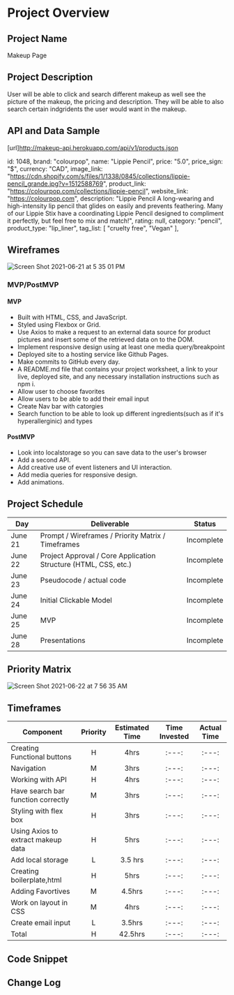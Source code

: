 # Project Overview

## Project Name
Makeup Page


## Project Description

User will be able to click and search different makeup as well see the picture of the makeup, the pricing and description. They will be able to also search certain indgridents the user would want in the makeup.

## API and Data Sample

[url]http://makeup-api.herokuapp.com/api/v1/products.json

id: 1048,
brand: "colourpop",
name: "Lippie Pencil",
price: "5.0",
price_sign: "$",
currency: "CAD",
image_link: "https://cdn.shopify.com/s/files/1/1338/0845/collections/lippie-pencil_grande.jpg?v=1512588769",
product_link: "https://colourpop.com/collections/lippie-pencil",
website_link: "https://colourpop.com",
description: "Lippie Pencil A long-wearing and high-intensity lip pencil that glides on easily and prevents feathering. Many of our Lippie Stix have a coordinating Lippie Pencil designed to compliment it perfectly, but feel free to mix and match!",
rating: null,
category: "pencil",
product_type: "lip_liner",
tag_list: [
"cruelty free",
"Vegan"
],

## Wireframes
![Screen Shot 2021-06-21 at 5 35 01 PM](https://user-images.githubusercontent.com/86305867/122937543-4cc78580-d32f-11eb-9f70-70356a24d9c0.png)




### MVP/PostMVP


#### MVP 

- Built with HTML, CSS, and JavaScript.
- Styled using Flexbox or Grid.
- Use Axios to make a request to an external data source for product pictures and insert some of the retrieved data on to the DOM.
- Implement responsive design using at least one media query/breakpoint 
- Deployed site to a hosting service like Github Pages.
- Make commits to GitHub every day.
- A README.md file that contains your project worksheet, a link to your live, deployed site, and any necessary installation instructions such as npm i.
- Allow user to choose favorites 
- Allow users to be able to add their email input 
- Create Nav bar with catorgies 
- Search function to be able to look up different ingredients(such as if it's hyperallerginic) and types


#### PostMVP  

- Look into localstorage so you can save data to the user's browser
- Add a second API.
- Add creative use of event listeners and UI interaction.
- Add media queries for responsive design.
- Add animations.

## Project Schedule


|  Day | Deliverable | Status
|---|---| ---|
|June 21| Prompt / Wireframes / Priority Matrix / Timeframes | Incomplete
|June 22| Project Approval / Core Application Structure (HTML, CSS, etc.) | Incomplete
|June 23| Pseudocode / actual code | Incomplete
|June 24| Initial Clickable Model  | Incomplete
|June 25| MVP | Incomplete
|June 28| Presentations | Incomplete

## Priority Matrix

![Screen Shot 2021-06-22 at 7 56 35 AM](https://user-images.githubusercontent.com/86305867/122937740-6f599e80-d32f-11eb-9e45-4987d715a30c.png)



## Timeframes


| Component | Priority | Estimated Time | Time Invested | Actual Time |
| --- | :---: |  :---: | :---: | :---: |
|Creating Functional buttons  | H | 4hrs| :---: | :---: |
| Navigation | M | 3hrs| :---: | :---: |
| Working with API | H | 4hrs| :---: | :---: |
| Have search bar function correctly | M | 3hrs| :---: | :---: |
| Styling with flex box | H | 3hrs| :---: | :---: |
| Using Axios to extract makeup data | H | 5hrs| :---: | :---: |
| Add local storage | L|  3.5 hrs | :---: | :---: |
| Creating boilerplate,html| H|  5hrs| :---: | :---: |
| Adding Favortives | M |  4.5hrs | :---: | :---: |
| Work on layout in CSS| M |  4hrs | :---: | :---: |
| Create email input| L |  3.5hrs | :---: | :---: |
| Total | H | 42.5hrs| :---: | :---: |

## Code Snippet



## Change Log


